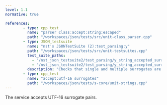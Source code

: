 ```yaml
---
level: 1.1
normative: true

references:
        - type: cpp_test
          name: "parser class:accept:string:escaped"
          path: "/workspaces/json/tests/src/unit-class_parser.cpp"
        - type: JSON_testsuite
          name: "nst's JSONTestSuite (2):test_parsing:y"
          path: "/workspaces/json/tests/src/unit-testsuites.cpp"
          test_suite_paths:
            - "/nst_json_testsuite2/test_parsing/y_string_accepted_surrogate_pair.json"
            - "/nst_json_testsuite2/test_parsing/y_string_accepted_surrogate_pairs.json"
          description: "Checks that single and multiple surrogates are accepted."
        - type: cpp_test
          name: "accept:utf-16 surrogates"
          path: "/workspaces/json/tests/s-core/unit-strings.cpp"
---
```


The service accepts UTF-16 surrogate pairs.